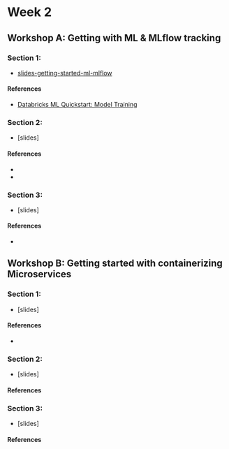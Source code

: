 
# Week 2

## Workshop A:  Getting with ML & MLflow tracking

### Section 1:  
* [slides-getting-started-ml-mlflow](https://docs.google.com/presentation/d/19S3-xW92iVv6F4OX0syGKhkSYHQOQZgQj6cmJB4uSXY/edit?usp=sharing)

#### References
* [Databricks ML Quickstart: Model Training](https://docs.microsoft.com/en-us/azure/databricks/_static/notebooks/mlflow/ml-quickstart-training.html) 

### Section 2:  
* [slides]

#### References
* 
* 


### Section 3: 
* [slides]

#### References
* 

## Workshop B: Getting started with containerizing Microservices

### Section 1:  
* [slides]

#### References
* 

### Section 2: 
* [slides]

#### References

### Section 3:  
* [slides]
#### References
